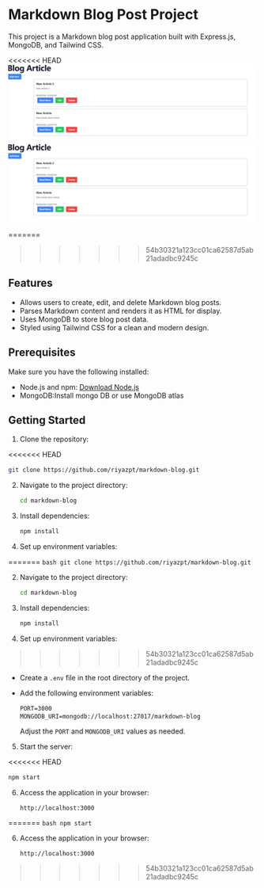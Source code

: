 # Markdown Blog Post Project

This project is a Markdown blog post application built with Express.js, MongoDB, and Tailwind CSS.

<<<<<<< HEAD
![Blog Home Page Screenshot](public/home.png)
![Blog New Page Page Screenshot](public/home.png)

=======
>>>>>>> 54b30321a123cc01ca62587d5ab21adadbc9245c
## Features

- Allows users to create, edit, and delete Markdown blog posts.
- Parses Markdown content and renders it as HTML for display.
- Uses MongoDB to store blog post data.
- Styled using Tailwind CSS for a clean and modern design.

## Prerequisites

Make sure you have the following installed:

- Node.js and npm: [Download Node.js](https://nodejs.org/)
- MongoDB:Install mongo DB or use MongoDB atlas

## Getting Started

1. Clone the repository:

<<<<<<< HEAD
   ```bash
   git clone https://github.com/riyazpt/markdown-blog.git
   ```

2. Navigate to the project directory:

   ```bash
   cd markdown-blog
   ```

3. Install dependencies:

   ```bash
   npm install
   ```

4. Set up environment variables:

=======
    ```bash
    git clone https://github.com/riyazpt/markdown-blog.git
    ```

2. Navigate to the project directory:

    ```bash
    cd markdown-blog
    ```

3. Install dependencies:

    ```bash
    npm install
    ```

4. Set up environment variables:
   
>>>>>>> 54b30321a123cc01ca62587d5ab21adadbc9245c
   - Create a `.env` file in the root directory of the project.
   - Add the following environment variables:

     ```
     PORT=3000
     MONGODB_URI=mongodb://localhost:27017/markdown-blog
     ```

     Adjust the `PORT` and `MONGODB_URI` values as needed.

5. Start the server:

<<<<<<< HEAD
   ```bash
   npm start
   ```

6. Access the application in your browser:

   ```
   http://localhost:3000
   ```
=======
    ```bash
    npm start
    ```

6. Access the application in your browser:

    ```
    http://localhost:3000
    ```



>>>>>>> 54b30321a123cc01ca62587d5ab21adadbc9245c
